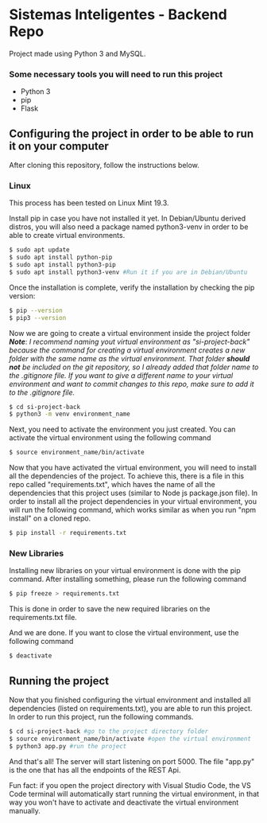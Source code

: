 # Sistemas Inteligentes - Backend Repo

Project made using Python 3 and MySQL.

### Some necessary tools you will need to run this project

  - Python 3
  - pip
  - Flask

## Configuring the project in order to be able to run it on your computer

After cloning this repository, follow the instructions below.

### Linux

This process has been tested on Linux Mint 19.3.

Install pip in case you have not installed it yet. In Debian/Ubuntu derived distros, you will also need a package named python3-venv in order to be able to create virtual environments.

```sh
$ sudo apt update
$ sudo apt install python-pip
$ sudo apt install python3-pip
$ sudo apt install python3-venv #Run it if you are in Debian/Ubuntu
```
Once the installation is complete, verify the installation by checking the pip version:
```sh
$ pip --version
$ pip3 --version
```

Now we are going to create a virtual environment inside the project folder
***Note***: *I recommend naming yout virtual environment as "si-project-back" because the command for creating a virtual environment creates a new folder with the same name as the virtual environment. That folder **should not** be included on the git repository, so I already added that folder name to the .gitignore file. If you want to give a different name to your virtual environment and want to commit changes to this repo, make sure to add it to the .gitignore file.*

```sh
$ cd si-project-back
$ python3 -m venv environment_name
```

Next, you need to activate the environment you just created. You can activate the virtual environment using the following command

```sh
$ source environment_name/bin/activate
```

Now that you have activated the virtual environment, you will need to install all the dependencies of the project. To achieve this, there is a file in this repo called "requirements.txt", which haves the name of all the dependencies that this project uses (similar to Node js package.json file). In order to install all the project dependencies in your virtual environment, you will run the following command, which works similar as when you run "npm install" on a cloned repo.

```sh
$ pip install -r requirements.txt 
```

### New Libraries

Installing new libraries on your virtual environment is done with the pip command. After installing something, please run the following command

```sh
$ pip freeze > requirements.txt
```

This is done in order to save the new required libraries on the requirements.txt file.

And we are done. If you want to close the virtual environment, use the following command

```sh
$ deactivate
```

## Running the project

Now that you finished configuring the virtual environment and installed all dependencies (listed on requirements.txt), you are able to run this project.
In order to run this project, run the following commands.

```sh
$ cd si-project-back #go to the project directory folder
$ source environment_name/bin/activate #open the virtual environment
$ python3 app.py #run the project
```

And that's all! The server will start listening on port 5000.
The file "app.py" is the one that has all the endpoints of the REST Api.

Fun fact: if you open the project directory with Visual Studio Code, the VS Code terminal will automatically start running the virtual environment, in that way you won't have to activate and deactivate the virtual environment manually.
